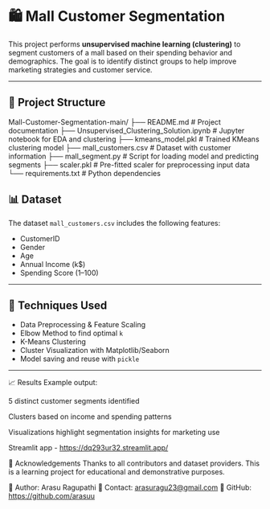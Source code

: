 # 🛍️ Mall Customer Segmentation

This project performs **unsupervised machine learning (clustering)** to segment customers of a mall based on their spending behavior and demographics. The goal is to identify distinct groups to help improve marketing strategies and customer service.

---

## 📁 Project Structure

Mall-Customer-Segmentation-main/ ├── README.md # Project documentation ├── Unsupervised_Clustering_Solution.ipynb # Jupyter notebook for EDA and clustering ├── kmeans_model.pkl # Trained KMeans clustering model ├── mall_customers.csv # Dataset with customer information ├── mall_segment.py # Script for loading model and predicting segments ├── scaler.pkl # Pre-fitted scaler for preprocessing input data └── requirements.txt # Python dependencies

## 📊 Dataset

The dataset `mall_customers.csv` includes the following features:

- CustomerID
- Gender
- Age
- Annual Income (k$)
- Spending Score (1–100)

---

## 🧠 Techniques Used

- Data Preprocessing & Feature Scaling
- Elbow Method to find optimal `k`
- K-Means Clustering
- Cluster Visualization with Matplotlib/Seaborn
- Model saving and reuse with `pickle`

---

📈 Results
Example output:

5 distinct customer segments identified

Clusters based on income and spending patterns

Visualizations highlight segmentation insights for marketing use

Streamlit app - https://dq293ur32.streamlit.app/

🤝 Acknowledgements Thanks to all contributors and dataset providers. This is a learning project for educational and demonstrative purposes.

🔗 Author: Arasu Ragupathi 📧 Contact: arasuragu23@gmail.com 🌟 GitHub: https://github.com/arasuu

